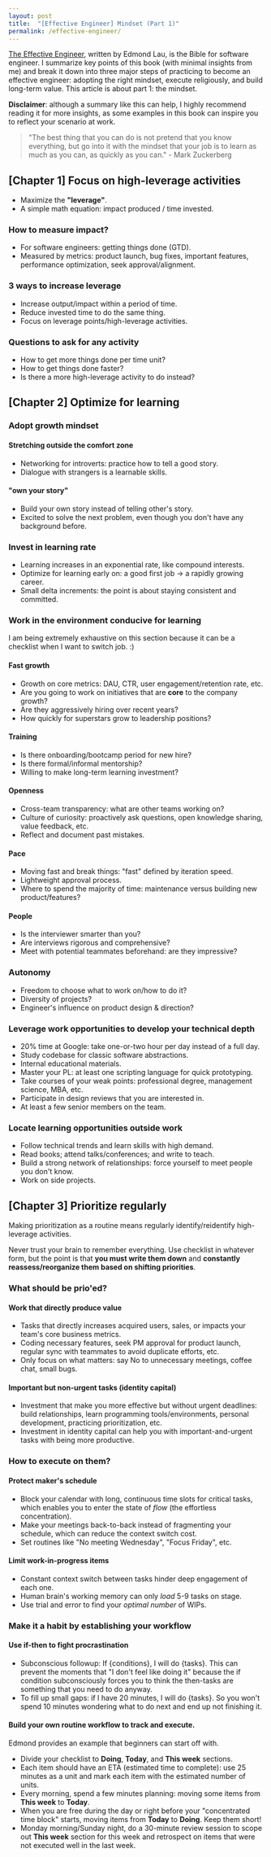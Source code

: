 ```yaml
---
layout: post
title:  "[Effective Engineer] Mindset (Part 1)"
permalink: /effective-engineer/
---
```


[The Effective Engineer](https://www.effectiveengineer.com/book), written by Edmond Lau, is the Bible for software engineer. I summarize key points of this book (with minimal insights from me) and break it down into three major steps of practicing to become an effective engineer: adopting the right mindset, execute religiously, and build long-term value. This article is about part 1: the mindset.

**Disclaimer**: although a summary like this can help, I highly recommend reading it for more insights, as some examples in this book can inspire you to reflect your scenario at work.

> "The best thing that you can do is not pretend that you know everything, but go into it with the mindset that your job is to learn as much as you can, as quickly as you can." - Mark Zuckerberg

## [Chapter 1] Focus on high-leverage activities
- Maximize the **"leverage"**.
- A simple math equation: impact produced / time invested.

### How to measure impact?
- For software engineers: getting things done (GTD).
- Measured by metrics: product launch, bug fixes, important features, performance optimization, seek approval/alignment.

### 3 ways to increase leverage
- Increase output/impact within a period of time.
- Reduce invested time to do the same thing.
- Focus on leverage points/high-leverage activities.

### Questions to ask for any activity
- How to get more things done per time unit?
- How to get things done faster?
- Is there a more high-leverage activity to do instead?

## [Chapter 2] Optimize for learning
### Adopt growth mindset
#### Stretching outside the comfort zone
- Networking for introverts: practice how to tell a good story.
- Dialogue with strangers is a learnable skills.

#### "own your story"
- Build your own story instead of telling other's story.
- Excited to solve the next problem, even though you don't have any background before.

### Invest in learning rate
- Learning increases in an exponential rate, like compound interests.
- Optimize for learning early on: a good first job -> a rapidly growing career.
- Small delta increments: the point is about staying consistent and committed.

### Work in the environment conducive for learning
I am being extremely exhaustive on this section because it can be a checklist when I want to switch job. :)
#### Fast growth
- Growth on core metrics: DAU, CTR, user engagement/retention rate, etc.
- Are you going to work on initiatives that are **core** to the company growth?
- Are they aggressively hiring over recent years?
- How quickly for superstars grow to leadership positions?

#### Training
- Is there onboarding/bootcamp period for new hire?
- Is there formal/informal mentorship?
- Willing to make long-term learning investment?

#### Openness
- Cross-team transparency: what are other teams working on?
- Culture of curiosity: proactively ask questions, open knowledge sharing, value feedback, etc.
- Reflect and document past mistakes.

#### Pace
- Moving fast and break things: "fast" defined by iteration speed.
- Lightweight approval process.
- Where to spend the majority of time: maintenance versus building new product/features?

#### People
- Is the interviewer smarter than you?
- Are interviews rigorous and comprehensive?
- Meet with potential teammates beforehand: are they impressive?

### Autonomy
- Freedom to choose what to work on/how to do it?
- Diversity of projects?
- Engineer's influence on product design & direction?

### Leverage work opportunities to develop your technical depth
- 20% time at Google: take one-or-two hour per day instead of a full day.
- Study codebase for classic software abstractions.
- Internal educational materials.
- Master your PL: at least one scripting language for quick prototyping.
- Take courses of your weak points: professional degree, management science, MBA, etc.
- Participate in design reviews that you are interested in.
- At least a few senior members on the team.

### Locate learning opportunities outside work
- Follow technical trends and learn skills with high demand.
- Read books; attend talks/conferences; and write to teach.
- Build a strong network of relationships: force yourself to meet people you don't know.
- Work on side projects.

## [Chapter 3] Prioritize regularly
Making prioritization as a routine means regularly identify/reidentify high-leverage activities. 

Never trust your brain to remember everything. Use checklist in whatever form, but the point is that **you must write them down** and **constantly reassess/reorganize them based on shifting priorities**.

### What should be prio'ed?
#### Work that directly produce value
- Tasks that directly increases acquired users, sales, or impacts your team's core business metrics.
- Coding necessary features, seek PM approval for product launch, regular sync with teammates to avoid duplicate efforts, etc.
- Only focus on what matters: say No to unnecessary meetings, coffee chat, small bugs.

#### Important but non-urgent tasks (identity capital)
- Investment that make you more effective but without urgent deadlines: build relationships, learn programming tools/environments, personal development, practicing prioritization, etc.
- Investment in identity capital can help you with important-and-urgent tasks with being more productive.

### How to execute on them?
#### Protect maker's schedule
- Block your calendar with long, continuous time slots for critical tasks, which enables you to enter the state of *flow* (the effortless concentration).
- Make your meetings back-to-back instead of fragmenting your schedule, which can reduce the context switch cost.
- Set routines like "No meeting Wednesday", "Focus Friday", etc.

#### Limit work-in-progress items
- Constant context switch between tasks hinder deep engagement of each one.
- Human brain's working memory can only *load* 5-9 tasks on stage.
- Use trial and error to find your *optimal number* of WIPs.

### Make it a habit by establishing your workflow
#### Use if-then to fight procrastination
- Subconscious followup: If {conditions}, I will do {tasks}. This can prevent the moments that "I don't feel like doing it" because the if condition subconsciously forces you to think the then-tasks are something that you need to do anyway.
- To fill up small gaps: if I have 20 minutes, I will do {tasks}. So you won't spend 10 minutes wondering what to do next and end up not finishing it.

#### Build your own routine workflow to track and execute.
Edmond provides an example that beginners can start off with.
- Divide your checklist to **Doing**, **Today**, and **This week** sections.
- Each item should have an ETA (estimated time to complete): use 25 minutes as a unit and mark each item with the estimated number of units.
- Every morning, spend a few minutes planning: moving some items from **This week** to **Today**.
- When you are free during the day or right before your "concentrated time block" starts, moving items from **Today** to **Doing**. Keep them short!
- Monday morning/Sunday night, do a 30-minute review session to scope out **This week** section for this week and retrospect on items that were not executed well in the last week.